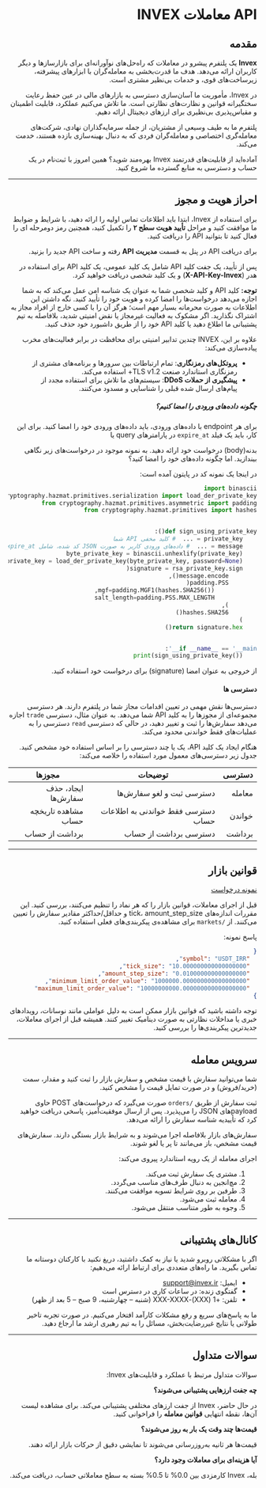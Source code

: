 <div dir="rtl"> 

# API معاملات INVEX

## مقدمه

**Invex** یک پلتفرم پیشرو در معاملات که راه‌حل‌های نوآورانه‌ای برای بازارسازها و دیگر کاربران ارائه
می‌دهد. هدف ما قدرت‌بخشی به معامله‌گران با ابزارهای پیشرفته، زیرساخت‌های قوی، و خدمات بی‌نظیر مشتری است.

در Invex، مأموریت ما آسان‌سازی دسترسی به بازارهای مالی در عین حفظ رعایت سختگیرانه قوانین و نظارت‌های نظارتی است. ما
تلاش می‌کنیم عملکرد، قابلیت اطمینان و مقیاس‌پذیری بی‌نظیری برای ارزهای دیجیتال ارائه دهیم.

پلتفرم ما به طیف وسیعی از مشتریان، از جمله سرمایه‌گذاران نهادی، شرکت‌های معامله‌گری اختصاصی و معامله‌گران فردی که به
دنبال بهینه‌سازی بازده هستند، خدمت می‌کند.

آماده‌اید از قابلیت‌های قدرتمند Invex بهره‌مند شوید؟ همین امروز با ثبت‌نام در یک حساب و دسترسی به منابع گسترده ما شروع
کنید.

---

## احراز هویت و مجوز

برای استفاده از Invex، ابتدا باید اطلاعات تماس اولیه را ارائه دهید، با شرایط و ضوابط ما موافقت کنید و مراحل **تأیید هویت
سطح ۲** را تکمیل کنید، همچنین رمز دومرحله ای را فعال کنید تا بتوانید API را دریافت کنید.

برای دریافت API در پنل به قسمت **مدیریت API** رفته و ساخت API جدید را بزنید.

پس از تأیید، یک جفت کلید API
شامل یک کلید عمومی، یک کلید API برای استفاده در هدر (**X-API-Key-Invex**) و یک کلید شخصی دریافت خواهید کرد.

**توجه:** کلید API و کلید شخصی شما به عنوان یک شناسه امن عمل می‌کند که به شما اجازه می‌دهد درخواست‌ها را امضا کرده و
هویت خود را تأیید کنید. نگه داشتن این اطلاعات به صورت محرمانه بسیار مهم است؛ هرگز آن را با کسی خارج از افراد مجاز به
اشتراک نگذارید. اگر مشکوک به فعالیت غیرمجاز یا نقض امنیتی شدید، بلافاصله به تیم پشتیبانی ما اطلاع دهید یا کلید API خود
را از طریق داشبورد خود حذف کنید.

علاوه بر این، INVEX چندین تدابیر امنیتی برای محافظت در برابر فعالیت‌های مخرب پیاده‌سازی می‌کند:

- **پروتکل‌های رمزنگاری**: تمام ارتباطات بین سرورها و برنامه‌های مشتری از رمزنگاری استاندارد صنعت TLS v1.2+ استفاده
  می‌کند.
- **پیشگیری از حملات DDoS**: سیستم‌های ما تلاش برای استفاده مجدد از پیام‌های ارسال شده قبلی را شناسایی و مسدود می‌کنند.

##### چگونه داده‌های ورودی را امضا کنیم؟

برای هر endpoint با داده‌های ورودی، باید داده‌های ورودی خود را امضا کنید. برای این کار، باید یک فیلد `expire_at` در
پارامترهای query یا

بدنه(body) درخواست خود ارائه دهید. به نمونه موجود در درخواست‌های زیر نگاهی بیندازید. اما چگونه داده‌های خود را امضا
کنید؟

در اینجا یک نمونه کد در پایتون آمده است:

```python
import binascii
from cryptography.hazmat.primitives.serialization import load_der_private_key
from cryptography.hazmat.primitives.asymmetric import padding
from cryptography.hazmat.primitives import hashes


def sign_using_private_key():
    private_key = ...  # کلید مخفی API شما
    message = ...  # داده‌های ورودی کاربر به صورت JSON کد شده، شامل expire_at
    byte_private_key = binascii.unhexlify(private_key)
    rsa_private_key = load_der_private_key(byte_private_key, password=None)
    signature = rsa_private_key.sign(
        message.encode(),
        padding.PSS(
            mgf=padding.MGF1(hashes.SHA256()),
            salt_length=padding.PSS.MAX_LENGTH
        ),
        hashes.SHA256()
    )
    return signature.hex()


if __name__ == '__main__':
    print(sign_using_private_key())
```

از خروجی به عنوان امضا (signature) برای درخواست خود استفاده کنید.

#### دسترسی ها

دسترسی‌ها نقش مهمی در تعیین اقدامات مجاز شما در پلتفرم دارند. هر دسترسی مجموعه‌ای از مجوزها را به کلید API شما می‌دهد.
به عنوان مثال، دسترسی `trade` اجازه می‌دهد سفارش‌ها را ثبت و تغییر دهید، در حالی که دسترسی `read` دسترسی را به
عملیات‌های فقط خواندنی محدود می‌کند.

هنگام ایجاد یک کلید API، یک یا چند دسترسی را بر اساس استفاده خود مشخص کنید. جدول زیر دسترسی‌های معمول مورد استفاده را
خلاصه می‌کند:

| دسترسی | توضیحات                            | مجوزها              |
|--------|------------------------------------|---------------------|
| معامله | دسترسی ثبت و لغو سفارش‌ها          | ایجاد، حذف سفارش‌ها |
| خواندن | دسترسی فقط خواندنی به اطلاعات حساب | مشاهده تاریخچه حساب |
| برداشت | دسترسی برداشت از  حساب             | برداشت از حساب      |

---

## قوانین بازار

[نمونه درخواست](/swagger/#/TRADING_API/get_trading_rules_trading_v1_markets_get)

قبل از اجرای معاملات، قوانین بازار را که هر نماد را تنظیم می‌کنند، بررسی کنید. این مقررات اندازه‌های tick،
amount_step_size و حداقل/حداکثر مقادیر سفارش را تعیین می‌کنند. از  `/markets` برای مشاهده‌ی پیکربندی‌های فعلی
استفاده کنید.

پاسخ نمونه:

```json
{
  "symbol": "USDT_IRR",
  "tick_size": "10.000000000000000000",
  "amount_step_size": "0.010000000000000000",
  "minimum_limit_order_value": "1000000.000000000000000000",
  "maximum_limit_order_value": "10000000000.000000000000000000"
}
```

توجه داشته باشید که قوانین بازار ممکن است به دلیل عواملی مانند نوسانات، رویدادهای خبری یا مداخلات نظارتی به صورت دینامیک
تغییر کنند. همیشه قبل از اجرای معاملات، جدیدترین پیکربندی‌ها را بررسی کنید.

---

## سرویس معامله

شما می‌توانید سفارش‌ با قیمت مشخص و سفارش بازار را ثبت کنید و مقدار، سمت (خرید/فروش) و در صورت تمایل قیمت را مشخص کنید.

ثبت سفارش از طریق `/orders` صورت می‌گیرد که درخواست‌های POST حاوی payloadهای JSON را می‌پذیرد. پس از ارسال
موفقیت‌آمیز، پاسخی دریافت خواهید کرد که تأییدیه شناسه سفارش را ارائه می‌دهد.

سفارش‌های بازار بلافاصله اجرا می‌شوند و به شرایط بازار بستگی دارند. سفارش‌های قیمت مشخص، باز می‌مانند تا پر یا لغو شوند.

اجرای معامله از یک رویه استاندارد پیروی می‌کند:

1. مشتری یک سفارش ثبت می‌کند.
2. مچ‌انجین به دنبال طرف‌های مناسب می‌گردد.
3. طرفین بر روی شرایط تسویه موافقت می‌کنند.
4. معامله ثبت می‌شود.
5. وجوه به طور متناسب منتقل می‌شود.

---

## کانال‌های پشتیبانی

اگر با مشکلاتی روبرو شدید یا نیاز به کمک داشتید، دریغ نکنید با کارکنان دوستانه ما تماس بگیرید. ما راه‌های متعددی برای
ارتباط ارائه می‌دهیم:

- ایمیل: [support@invex.ir](mailto:support@invex.ir)
- گفتگوی زنده: در ساعات کاری در دسترس است
- تلفن: +1 (XXX)-XXX-XXXX (شنبه – چهارشنبه، 9 صبح – 5 بعد از ظهر)

ما به پاسخ‌های سریع و رفع مشکلات کارآمد افتخار می‌کنیم. در صورت تجربه تاخیر طولانی یا نتایج غیررضایت‌بخش، مسائل را به
تیم رهبری ارشد ما ارجاع دهید.

---

## سوالات متداول

سوالات متداول مرتبط با عملکرد و قابلیت‌های Invex:

**چه جفت ارزهایی پشتیبانی می‌شوند؟**

در حال حاضر، Invex از جفت ارزهای مختلفی پشتیبانی می‌کند. برای مشاهده لیست آن‌ها، نقطه انتهایی **قوانین معامله** را
فراخوانی کنید.

**قیمت‌ها چند وقت یک بار به روز می‌شوند؟**

قیمت‌ها هر ثانیه به‌روزرسانی می‌شوند تا نمایشی دقیق از حرکات بازار ارائه دهند.

**آیا هزینه‌ای برای معاملات وجود دارد؟**

بله، Invex کارمزدی بین 0.0% تا 0.5% بسته به سطح معاملاتی حساب، دریافت می‌کند.

